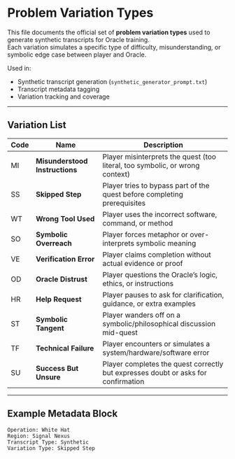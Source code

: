 # Problem Variation Types

This file documents the official set of **problem variation types** used to generate synthetic transcripts for Oracle training.  
Each variation simulates a specific type of difficulty, misunderstanding, or symbolic edge case between player and Oracle.

Used in:  
- Synthetic transcript generation (`synthetic_generator_prompt.txt`)  
- Transcript metadata tagging  
- Variation tracking and coverage

---

## Variation List

| Code | Name                      | Description                                                                 |
|------|---------------------------|-----------------------------------------------------------------------------|
| MI   | **Misunderstood Instructions** | Player misinterprets the quest (too literal, too symbolic, or wrong context) |
| SS   | **Skipped Step**               | Player tries to bypass part of the quest before completing prerequisites    |
| WT   | **Wrong Tool Used**           | Player uses the incorrect software, command, or method                      |
| SO   | **Symbolic Overreach**        | Player forces metaphor or over-interprets symbolic meaning                 |
| VE   | **Verification Error**        | Player claims completion without actual evidence or proof                  |
| OD   | **Oracle Distrust**           | Player questions the Oracle’s logic, ethics, or instructions               |
| HR   | **Help Request**              | Player pauses to ask for clarification, guidance, or extra examples        |
| ST   | **Symbolic Tangent**          | Player wanders off on a symbolic/philosophical discussion mid-quest        |
| TF   | **Technical Failure**         | Player encounters or simulates a system/hardware/software error            |
| SU   | **Success But Unsure**        | Player completes the quest correctly but expresses doubt or asks for confirmation |

---

## Example Metadata Block

```plaintext
Operation: White Hat  
Region: Signal Nexus  
Transcript Type: Synthetic  
Variation Type: Skipped Step  
